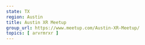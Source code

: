 ```yaml
---
state: TX
region: Austin
title: Austin XR Meetup
group_url: https://www.meetup.com/Austin-XR-Meetup/
topics: [ arvrmrxr ]
---
```

